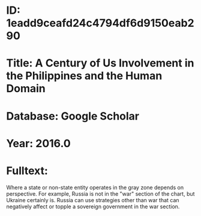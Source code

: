 # ID: 1eadd9ceafd24c4794df6d9150eab290
# Title: A Century of Us Involvement in the Philippines and the Human Domain
# Database: Google Scholar
# Year: 2016.0
# Fulltext:
Where a state or non-state entity operates in the gray zone depends on perspective.
For example, Russia is not in the "war" section of the chart, but Ukraine certainly is.
Russia can use strategies other than war that can negatively affect or topple a sovereign government in the war section.